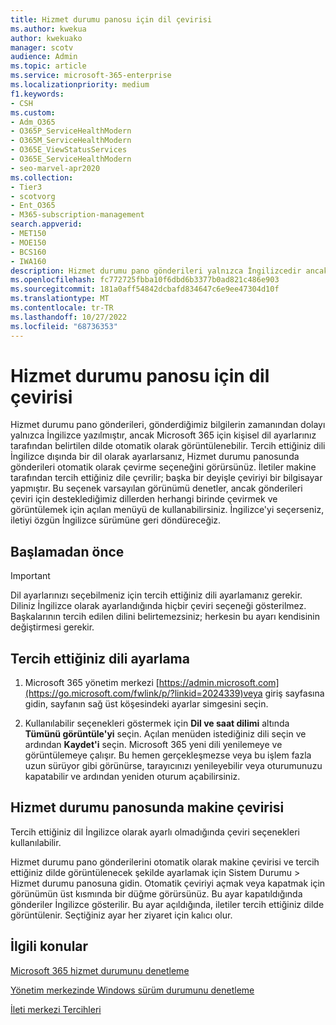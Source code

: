 ```yaml
---
title: Hizmet durumu panosu için dil çevirisi
ms.author: kwekua
author: kwekuako
manager: scotv
audience: Admin
ms.topic: article
ms.service: microsoft-365-enterprise
ms.localizationpriority: medium
f1.keywords:
- CSH
ms.custom:
- Adm_O365
- O365P_ServiceHealthModern
- O365M_ServiceHealthModern
- O365E_ViewStatusServices
- O365E_ServiceHealthModern
- seo-marvel-apr2020
ms.collection:
- Tier3
- scotvorg
- Ent_O365
- M365-subscription-management
search.appverid:
- MET150
- MOE150
- BCS160
- IWA160
description: Hizmet durumu pano gönderileri yalnızca İngilizcedir ancak Microsoft 365 için belirttiğiniz dilde otomatik olarak görüntülenebilir.
ms.openlocfilehash: fc772725fbba10f6dbd6b3377b0ad821c486e903
ms.sourcegitcommit: 181a0aff54842dcbafd834647c6e9ee47304d10f
ms.translationtype: MT
ms.contentlocale: tr-TR
ms.lasthandoff: 10/27/2022
ms.locfileid: "68736353"
---
```

# <a name="language-translation-for-service-health-dashboard"></a>Hizmet durumu panosu için dil çevirisi

Hizmet durumu pano gönderileri, gönderdiğimiz bilgilerin zamanından dolayı yalnızca İngilizce yazılmıştır, ancak Microsoft 365 için kişisel dil ayarlarınız tarafından belirtilen dilde otomatik olarak görüntülenebilir. Tercih ettiğiniz dili İngilizce dışında bir dil olarak ayarlarsanız, Hizmet durumu panosunda gönderileri otomatik olarak çevirme seçeneğini görürsünüz. İletiler makine tarafından tercih ettiğiniz dile çevrilir; başka bir deyişle çeviriyi bir bilgisayar yapmıştır. Bu seçenek varsayılan görünümü denetler, ancak gönderileri çeviri için desteklediğimiz dillerden herhangi birinde çevirmek ve görüntülemek için açılan menüyü de kullanabilirsiniz. İngilizce'yi seçerseniz, iletiyi özgün İngilizce sürümüne geri döndüreceğiz.

## <a name="before-you-begin"></a>Başlamadan önce

> [!IMPORTANT]
> Dil ayarlarınızı seçebilmeniz için tercih ettiğiniz dili ayarlamanız gerekir. Diliniz İngilizce olarak ayarlandığında hiçbir çeviri seçeneği gösterilmez. Başkalarının tercih edilen dilini belirtemezsiniz; herkesin bu ayarı kendisinin değiştirmesi gerekir.

## <a name="set-your-preferred-language"></a>Tercih ettiğiniz dili ayarlama

1. Microsoft 365 yönetim merkezi [https://admin.microsoft.com](https://go.microsoft.com/fwlink/p/?linkid=2024339)veya giriş sayfasına gidin, sayfanın sağ üst köşesindeki ayarlar simgesini seçin.

1. Kullanılabilir seçenekleri göstermek için **Dil ve saat dilimi** altında **Tümünü görüntüle'yi** seçin. Açılan menüden istediğiniz dili seçin ve ardından **Kaydet'i** seçin. Microsoft 365 yeni dili yenilemeye ve görüntülemeye çalışır. Bu hemen gerçekleşmezse veya bu işlem fazla uzun sürüyor gibi görünürse, tarayıcınızı yenileyebilir veya oturumunuzu kapatabilir ve ardından yeniden oturum açabilirsiniz.

## <a name="machine-translation-in-service-health-dashboard"></a>Hizmet durumu panosunda makine çevirisi

Tercih ettiğiniz dil İngilizce olarak ayarlı olmadığında çeviri seçenekleri kullanılabilir.

Hizmet durumu pano gönderilerini otomatik olarak makine çevirisi ve tercih ettiğiniz dilde görüntülenecek şekilde ayarlamak için Sistem Durumu > Hizmet durumu panosuna gidin. Otomatik çeviriyi açmak veya kapatmak için görünümün üst kısmında bir düğme görürsünüz. Bu ayar kapatıldığında gönderiler İngilizce gösterilir. Bu ayar açıldığında, iletiler tercih ettiğiniz dilde görüntülenir. Seçtiğiniz ayar her ziyaret için kalıcı olur.

## <a name="related-topics"></a>İlgili konular

[Microsoft 365 hizmet durumunu denetleme](view-service-health.md)

[Yönetim merkezinde Windows sürüm durumunu denetleme](/windows/deployment/update/check-release-health)

[İleti merkezi Tercihleri](../admin/manage/message-center.md?preserve-view=true&view=o365-worldwide#preferences)
